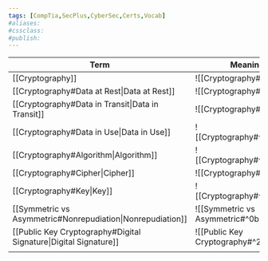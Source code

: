 ```yaml
---
tags: [CompTia,SecPlus,CyberSec,Certs,Vocab]
#aliases:
#cssclass:
#publish:
---
```


| Term                                                             | Meaning                              |
| ---------------------------------------------------------------- | ------------------------------------ |
| [[Cryptography]]                                                 | ![[Cryptography#^f77f15]]            |
| [[Cryptography#Data at Rest\|Data at Rest]]                      | ![[Cryptography#^44fd90]]            |
| [[Cryptography#Data in Transit\|Data in Transit]]                | ![[Cryptography#^61a9df]]            |
| [[Cryptography#Data in Use\|Data in Use]]                        | ![[Cryptography#^2df323]]            |
| [[Cryptography#Algorithm\|Algorithm]]                            | ![[Cryptography#^0d1470]]            |
| [[Cryptography#Cipher\|Cipher]]                                  | ![[Cryptography#^fc99f4]]            |
| [[Cryptography#Key\|Key]]                                        | ![[Cryptography#^7a4dc0]]            |
| [[Symmetric vs Asymmetric#Nonrepudiation\|Nonrepudiation]]       | ![[Symmetric vs Asymmetric#^0b9f33]] |
| [[Public Key Cryptography#Digital Signature\|Digital Signature]] | ![[Public Key Cryptography#^2db298]] |
|                                                                  |                                      |
